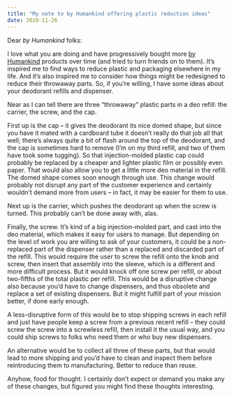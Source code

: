 ```yaml
---
title: "My note to by Humankind offering plastic reduction ideas"
date: 2020-11-26
---
```


Dear _by Humankind_ folks:

I love what you are doing and have progressively bought more [by Humankind](https://byhumankind.com/) products over time (and tried to turn friends on to them). It’s inspired me to find ways to reduce plastic and packaging elsewhere in my life. And it’s also inspired me to consider how things might be redesigned to reduce their throwaway parts. So, if you’re willing, I have some ideas about your deodorant refills and dispenser.

Near as I can tell there are three “throwaway” plastic parts in a deo refill: the carrier, the screw, and the cap.

First up is the cap – it gives the deodorant its nice domed shape, but since you have it mated with a cardboard tube it doesn’t really do that job all that well; there’s always quite a bit of flash around the top of the deodorant, and the cap is sometimes hard to remove (I’m on my third refill, and two of them have took some tugging). So that injection-molded plastic cap could probably be replaced by a cheaper and lighter plastic film or possibly even paper. That would also allow you to get a little more deo material in the refill. The domed shape comes soon enough through use. This change would probably not disrupt any part of the customer experience and certainly wouldn’t demand more from users – in fact, it may be easier for them to use.

Next up is the carrier, which pushes the deodorant up when the screw is turned. This probably can’t be done away with, alas.

Finally, the screw. It’s kind of a big injection-molded part, and cast into the deo material, which makes it easy for users to manage. But depending on the level of work you are willing to ask of your customers, it could be a non-replaced part of the dispenser rather than a replaced and discarded part of the refill. This would require the user to screw the refill onto the knob and screw, then insert that assembly into the sleeve, which is a different and more difficult process. But it would knock off one screw per refill, or about two-fifths of the total plastic per refill. This would be a disruptive change also because you’d have to change dispensers, and thus obsolete and replace a set of existing dispensers. But it might fulfill part of your mission better, if done early enough.

A less-disruptive form of this would be to stop shipping screws in each refill and just have people keep a screw from a previous recent refill – they could screw the screw into a screwless refill, then install it the usual way, and you could ship screws to folks who need them or who buy new dispensers.

An alternative would be to collect all three of these parts, but that would lead to more shipping and you’d have to clean and inspect them before reintroducing them to manufacturing. Better to reduce than reuse.

Anyhow, food for thought. I certainly don’t expect or demand you make any of these changes, but figured you might find these thoughts interesting.

